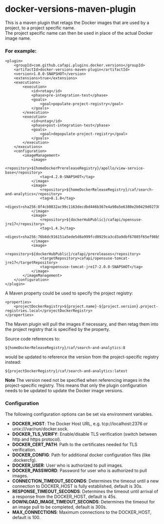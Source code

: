 # docker-versions-maven-plugin

This is a maven plugin that retags the Docker images that are used by a project, to a project specific name.  
The project specific name can then be used in place of the actual Docker image name.

### For example:
```
<plugin>
    <groupId>com.github.cafapi.plugins.docker.versions</groupId>
    <artifactId>docker-versions-maven-plugin</artifactId>
    <version>1.0.0-SNAPSHOT</version>
    <extensions>true</extensions>
    <executions>
        <execution>
            <id>retag</id>
            <phase>pre-integration-test</phase>
            <goals>
                <goal>populate-project-registry</goal>
            </goals>
        </execution>
        <execution>
            <id>untag</id>
            <phase>post-integration-test</phase>
            <goals>
                <goal>depopulate-project-registry</goal>
            </goals>
        </execution>
    </executions>
    <configuration>
        <imageManagement>
            <image>
                <repository>${homeDockerPrereleaseRegistry}/apollo/view-service-base</repository>
                <tag>4.2.0-SNAPSHOT</tag>
            </image>
            <image>
                <repository>${homeDockerReleaseRegistry}/caf/search-and-analytics</repository>
                <tag>8.1.0</tag>
                <digest>sha256:8f4cb0832ac99c1163decdbd446b367e4a90a5e6380e2b0429d0273013968b38</digest>
            </image>
            <image>
                <repository>${dockerHubPublic}/cafapi/opensuse-jre17</repository>
                <tag>1.4.3</tag>
                <digest>sha256:76b8dc916151a5ede5d8a999fcd0929ca3cd3a9dbf67085f65ef98b5279359f4</digest>
            </image>
            <image>
                <repository>${dockerHubPublic}/cafapi/prereleases</repository>
                <targetRepository>cafapi/opensuse-tomcat-jre17</targetRepository>
                <tag>opensuse-tomcat-jre17-2.0.0-SNAPSHOT</tag>
            </image>
        </imageManagement>
    </configuration>
</plugin>
```

A Maven property could be used to specify the project registry:

```
<properties>
    <projectDockerRegistry>${project.name}-${project.version}.project-registries.local</projectDockerRegistry>
</properties>
```
The Maven plugin will pull the images if necessary, and then retag them into the project registry that is specified by the property.

Source code references to:

`${homeDockerReleaseRegistry}/caf/search-and-analytics:8`

would be updated to reference the version from the project-specific registry instead:

`${projectDockerRegistry}/caf/search-and-analytics:latest`

**Note** The version need not be specified when referencing images in the project-specific registry.
This means that only the plugin configuration needs to be updated to update the Docker image versions.

### Configuration
The following configuration options can be set via environment variables.  

- **DOCKER_HOST**: The Docker Host URL, e.g. tcp://localhost:2376 or unix:///var/run/docker.sock.
- **DOCKER_TLS_VERIFY**: Enable/disable TLS verification (switch between http and https protocol).
- **DOCKER_CERT_PATH**: Path to the certificates needed for TLS verification.
- **DOCKER_CONFIG**: Path for additional docker configuration files (like .dockercfg).
- **DOCKER_USER**: User who is authorized to pull images.
- **DOCKER_PASSWORD**: Password for user who is authorized to pull images.
- **CONNECTION_TIMEOUT_SECONDS**: Determines the timeout until a new connection to DOCKER_HOST is fully established, default is 30s.
- **RESPONSE_TIMEOUT_SECONDS**: Determines the timeout until arrival of a response from the DOCKER_HOST, default is 45s.
- **DOWNLOAD_IMAGE_TIMEOUT_SECONDS**: Determines the timeout for an image pull to be completed, default is 300s.
- **MAX_CONNECTIONS**: Maximum connections to the DOCKER_HOST, default is 100.

